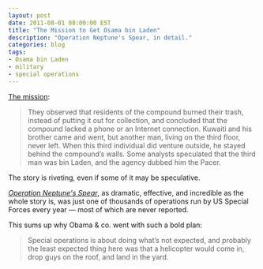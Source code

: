 ```yaml
---
layout: post
date: 2011-08-01 08:00:00 EST
title: "The Mission to Get Osama bin Laden"
description: "Operation Neptune's Spear, in detail."
categories: blog
tags:
- Osama bin Laden
- military
- special operations
---
```


[The mission](http://www.newyorker.com/reporting/2011/08/08/110808fa_fact_schmidle?currentPage=all):

>They observed that residents of the compound burned their trash, instead of putting it out for collection, and concluded that the compound lacked a phone or an Internet connection. Kuwaiti and his brother came and went, but another man, living on the third floor, never left. When this third individual did venture outside, he stayed behind the compound’s walls. Some analysts speculated that the third man was bin Laden, and the agency dubbed him the Pacer.

The story is riveting, even if some of it may be speculative.

[_Operation Neptune's Spear_](http://en.wikipedia.org/wiki/Death_of_Osama_bin_Laden#Operation_Neptune_Spear), as dramatic, effective, and incredible as the whole story is, was just one of thousands of operations run by US Special Forces every year &mdash; most of which are never reported.

This sums up why Obama & co. went with such a bold plan:

>Special operations is about doing what’s not expected, and probably the least expected thing here was that a helicopter would come in, drop guys on the roof, and land in the yard.
